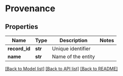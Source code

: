 # Provenance

## Properties
Name | Type | Description | Notes
------------ | ------------- | ------------- | -------------
**record_id** | **str** | Unique identifier | 
**name** | **str** | Name of the entity | 

[[Back to Model list]](../README.md#documentation-for-models) [[Back to API list]](../README.md#documentation-for-api-endpoints) [[Back to README]](../README.md)


